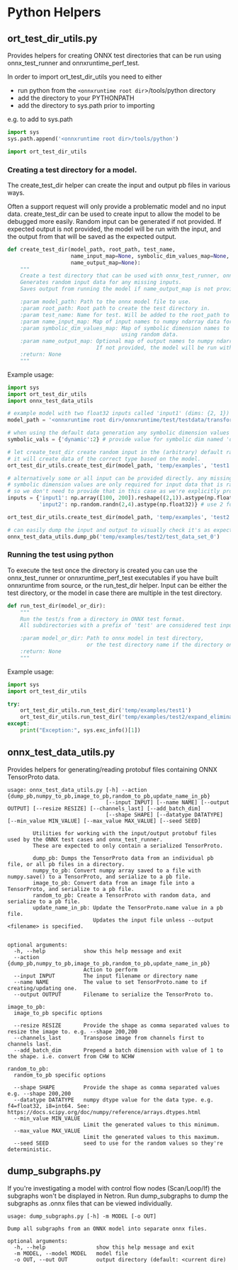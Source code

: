 # Python Helpers

## ort_test_dir_utils.py

Provides helpers for creating ONNX test directories that can be run using onnx_test_runner and onnxruntime_perf_test.

In order to import ort_test_dir_utils you need to either 
  - run python from the `<onnxruntime root dir`>/tools/python directory
  - add the directory to your PYTHONPATH 
  - add the directory to sys.path prior to importing

e.g. to add to sys.path
```python 
import sys
sys.path.append('<onnxruntime root dir>/tools/python')

import ort_test_dir_utils
```

### Creating a test directory for a model.

The create_test_dir helper can create the input and output pb files in various ways. 

Often a support request will only provide a problematic model and no input data. create_test_dir can be used to create input to allow the model to be debugged more easily. Random input can be generated if not provided. If expected output is not provided, the model will be run with the input, and the output from that will be saved as the expected output.

```python
def create_test_dir(model_path, root_path, test_name,
                    name_input_map=None, symbolic_dim_values_map=None,
                    name_output_map=None):
    """
    Create a test directory that can be used with onnx_test_runner, onnxruntime_perf_test.
    Generates random input data for any missing inputs.
    Saves output from running the model if name_output_map is not provided.

    :param model_path: Path to the onnx model file to use.
    :param root_path: Root path to create the test directory in.
    :param test_name: Name for test. Will be added to the root_path to create the test directory name.
    :param name_input_map: Map of input names to numpy ndarray data for each input.
    :param symbolic_dim_values_map: Map of symbolic dimension names to values to use for the input data if creating
                                    using random data.
    :param name_output_map: Optional map of output names to numpy ndarray expected output data.
                            If not provided, the model will be run with the input to generate output data to save.
    :return: None
    """
```

Example usage:

```python
import sys
import ort_test_dir_utils
import onnx_test_data_utils

# example model with two float32 inputs called 'input1' (dims: {2, 1}) and 'input2' (dims: {'dynamic', 4})
model_path = '<onnxruntime root dir>/onnxruntime/test/testdata/transform/expand_elimination.onnx'

# when using the default data generation any symbolic dimension values must be provided
symbolic_vals = {'dynamic':2} # provide value for symbolic dim named 'dynamic' in 'input2'

# let create_test_dir create random input in the (arbitrary) default range of -10 to 10. 
# it will create data of the correct type based on the model.
ort_test_dir_utils.create_test_dir(model_path, 'temp/examples', 'test1', symbolic_dim_values_map=symbolic_vals)

# alternatively some or all input can be provided directly. any missing inputs will have random data generated.
# symbolic dimension values are only required for input data that is randomly generated,
# so we don't need to provide that in this case as we're explicitly providing all inputs.
inputs = {'input1': np.array([100, 200]).reshape((2,1)).astype(np.float32),
          'input2': np.random.randn(2,4).astype(np.float32)} # use 2 for the 'dynamic' dimension so shape is {2, 4}

ort_test_dir_utils.create_test_dir(model_path, 'temp/examples', 'test2', name_input_map=inputs)

# can easily dump the input and output to visually check it's as expected
onnx_test_data_utils.dump_pb('temp/examples/test2/test_data_set_0')
```

### Running the test using python

To execute the test once the directory is created you can use the onnx_test_runner or onnxruntime_perf_test executables if you have built onnxruntime from source, or the run_test_dir helper. Input can be either the test directory, or the model in case there are multiple in the test directory. 

```python
def run_test_dir(model_or_dir):
    """
    Run the test/s from a directory in ONNX test format.
    All subdirectories with a prefix of 'test' are considered test input for one test run.

    :param model_or_dir: Path to onnx model in test directory,
                         or the test directory name if the directory only contains one .onnx model.
    :return: None
    """
```

Example usage:

```python
import sys
import ort_test_dir_utils

try:
    ort_test_dir_utils.run_test_dir('temp/examples/test1')
    ort_test_dir_utils.run_test_dir('temp/examples/test2/expand_elimination.onnx')
except:
    print("Exception:", sys.exc_info()[1])
```

## onnx_test_data_utils.py

Provides helpers for generating/reading protobuf files containing ONNX TensorProto data.

```
usage: onnx_test_data_utils.py [-h] --action {dump_pb,numpy_to_pb,image_to_pb,random_to_pb,update_name_in_pb} 
                               [--input INPUT] [--name NAME] [--output OUTPUT] [--resize RESIZE] [--channels_last] [--add_batch_dim]
                               [--shape SHAPE] [--datatype DATATYPE] [--min_value MIN_VALUE] [--max_value MAX_VALUE] [--seed SEED]

        Utilities for working with the input/output protobuf files used by the ONNX test cases and onnx_test_runner.
        These are expected to only contain a serialized TensorProto.

        dump_pb: Dumps the TensorProto data from an individual pb file, or all pb files in a directory.
        numpy_to_pb: Convert numpy array saved to a file with numpy.save() to a TensorProto, and serialize to a pb file.
        image_to_pb: Convert data from an image file into a TensorProto, and serialize to a pb file.
        random_to_pb: Create a TensorProto with random data, and serialize to a pb file.
        update_name_in_pb: Update the TensorProto.name value in a pb file.
                           Updates the input file unless --output <filename> is specified.


optional arguments:
  -h, --help            show this help message and exit
  --action {dump_pb,numpy_to_pb,image_to_pb,random_to_pb,update_name_in_pb}
                        Action to perform
  --input INPUT         The input filename or directory name
  --name NAME           The value to set TensorProto.name to if creating/updating one.
  --output OUTPUT       Filename to serialize the TensorProto to.

image_to_pb:
  image_to_pb specific options

  --resize RESIZE       Provide the shape as comma separated values to resize the image to. e.g. --shape 200,200
  --channels_last       Transpose image from channels first to channels last.
  --add_batch_dim       Prepend a batch dimension with value of 1 to the shape. i.e. convert from CHW to NCHW

random_to_pb:
  random_to_pb specific options

  --shape SHAPE         Provide the shape as comma separated values e.g. --shape 200,200
  --datatype DATATYPE   numpy dtype value for the data type. e.g. f4=float32, i8=int64. See: https://docs.scipy.org/doc/numpy/reference/arrays.dtypes.html
  --min_value MIN_VALUE
                        Limit the generated values to this minimum.
  --max_value MAX_VALUE
                        Limit the generated values to this maximum.
  --seed SEED           seed to use for the random values so they're deterministic.
```

## dump_subgraphs.py

If you're investigating a model with control flow nodes (Scan/Loop/If) the subgraphs won't be displayed in Netron. Run dump_subgraphs to dump the subgraphs as .onnx files that can be viewed individually.

```
usage: dump_subgraphs.py [-h] -m MODEL [-o OUT]

Dump all subgraphs from an ONNX model into separate onnx files.

optional arguments:
  -h, --help                show this help message and exit
  -m MODEL, --model MODEL   model file
  -o OUT, --out OUT         output directory (default: <current dire)
```